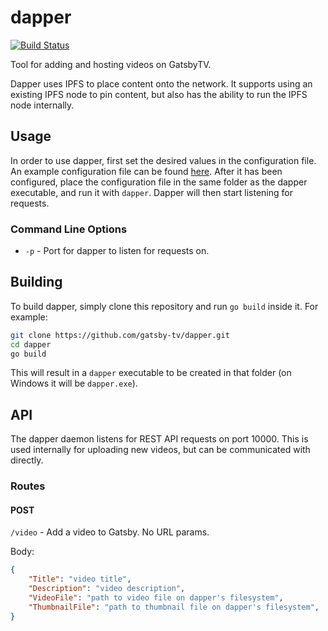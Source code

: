 # dapper

[![Build Status](https://travis-ci.com/gatsby-tv/dapper.svg?branch=main)](https://travis-ci.com/gatsby-tv/dapper)

Tool for adding and hosting videos on GatsbyTV.

Dapper uses IPFS to place content onto the network. It supports using an existing IPFS node to pin content, but also has the ability to run the IPFS node internally.

## Usage

In order to use dapper, first set the desired values in the configuration file. An example configuration file can be found [here](https://github.com/gatsby-tv/dapper/blob/main/configuration.toml.example). After it has been configured, place the configuration file in the same folder as the dapper executable, and run it with `dapper`. Dapper will then start listening for requests.

### Command Line Options

- `-p` - Port for dapper to listen for requests on.

## Building

To build dapper, simply clone this repository and run `go build` inside it. For example:

```bash
git clone https://github.com/gatsby-tv/dapper.git
cd dapper
go build
```

This will result in a `dapper` executable to be created in that folder (on Windows it will be `dapper.exe`).

## API

The dapper daemon listens for REST API requests on port 10000. This is used internally for uploading new videos, but can be communicated with directly.

### Routes

#### POST

`/video` - Add a video to Gatsby. No URL params.

Body:

```json
{
    "Title": "video title",
    "Description": "video description",
    "VideoFile": "path to video file on dapper's filesystem",
    "ThumbnailFile": "path to thumbnail file on dapper's filesystem",
}
```
